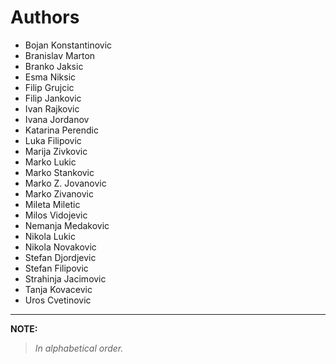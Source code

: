 # Authors

- Bojan Konstantinovic
- Branislav Marton
- Branko Jaksic
- Esma Niksic
- Filip Grujcic
- Filip Jankovic
- Ivan Rajkovic
- Ivana Jordanov
- Katarina Perendic
- Luka Filipovic
- Marija Zivkovic
- Marko Lukic
- Marko Stankovic
- Marko Z. Jovanovic
- Marko Zivanovic
- Mileta Miletic
- Milos Vidojevic
- Nemanja Medakovic
- Nikola Lukic
- Nikola Novakovic
- Stefan Djordjevic
- Stefan Filipovic
- Strahinja Jacimovic
- Tanja Kovacevic
- Uros Cvetinovic

---

**NOTE:**
> *In alphabetical order.*
